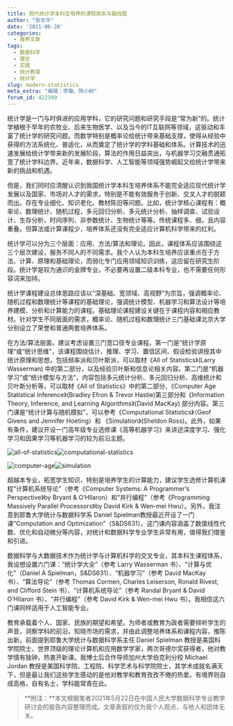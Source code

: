 ```yaml
---
title: 现代统计学本科生培养的课程体系与路线图
author: "张志华"
date: '2021-06-28'
categories:
  - 推荐文章
tags:
  - 数据科学
  - 理论
  - 实践
  - 统计教育
  - 统计学
slug: modern-statistics
meta_extra: "编辑：李璇、陈小树"
forum_id: 422399
---
```


统计学是一门与时俱进的应用学科，它的研究问题和研究手段是“常为新”的。统计学植根于早年的农牧业、后来生物医学、以及当今的IT互联网等领域，这驱动和丰富了统计学的研究问题。而数学特别是概率论给统计带来基础支撑，使得从经验中获得的方法系统化、普适化，从而奠定了统计学的学科基础和体系。计算技术的迅速发展给统计学带来新的发展阶段，算法的作用日益突出，与机器学习交融贯通拓宽了统计学科边界。近年来，数据科学、人工智能等领域强势崛起又给统计学带来新的挑战和机遇。

但是，我们同时应清醒认识到我国统计学本科生培养体系不能完全适应现代统计学发展以及国家、市场对人才的需求，特别是不能有效服务于创新、交叉人才的脱颖而出。存在专业细化、知识老化、教材陈旧等问题。比如，统计学核心课程有：概率论、数理统计、随机过程，多元回归分析、多元统计分析、抽样调查、试验设计、生存分析、时间序列、非参数统计、生物统计等等。传统课程多、细，且内容重叠。但算法或计算课程少，培养体系还没有完全适应计算机科学带来的红利。

统计学可以分为三个层面：应用、方法/算法和理论。因此，课程体系应该围绕这三个层次建设，服务不同人的不同需求。我个人认为本科生培养应该重点在于方法、计算、原理和基础理论，而弱化专门应用领域知识训练，这应留在研究生阶段。统计学是较为通识的金牌专业，不必要再设置二级本科专业，也不需要任何形容词来加持。

统计学课程建设总体思路应该以“深基础、宽领域、高视野”为宗旨，强调概率论、随机过程和数理统计等课程的基础理论，强调统计模型、机器学习和算法设计等培养建模、分析和计算能力的课程。基础理论课程建设关键在于课程内容和相应教材。针对学生不同层面的需求，概率论、随机过程和数理统计三门基础课北京大学分别设立了荣誉和普通两套培养体系。

在方法/算法层面，建议考虑设置三门宽口径专业课程。第一门是“统计学原理“或“统计思维”，该课程围绕估计、推理、学习、置信区间、假设检验讲授其中统计原理和思想，包括频率派和贝叶斯派，可以取材《All of Statistics》(Larry Wasserman) 中的第二部分，以及经验贝叶斯和信息论相关内容。第二门是“机器学习”或“统计模型与方法”，内容包括多元统计分析、多元回归分析、高维统计和贝叶斯分析等，可以取材《All of Statistics》中的第二部分、《Computer Age Statistical Inference》(Bradley Efron & Trevor Hastie)第三部分和《Information Theory, Inference, and Learning Algorithms》(David MacKay) 部分内容。第三门课是“统计计算与随机模拟”，可以参考《Computational Statistics》（Geof Givens and Jennifer  Hoeting）和 《Simulation》(Sheldon Ross)。此外，如果有条件，建议开设一门高年级专业选修课《高等机器学习》来讲述深度学习、强化学习和因果学习等机器学习的较为前沿主题。

![all-of-statistics](https://user-images.githubusercontent.com/18381242/126542756-3b5b48dd-7e0e-4501-b757-e46d86ea25a1.jpg)![computational-statistics](https://user-images.githubusercontent.com/18381242/126542763-f34696be-3953-4147-8a50-4d2fdc4dc5e5.jpg)

![computer-age](https://user-images.githubusercontent.com/18381242/126542808-16ea4bdc-a923-4fca-ba75-6a4783971665.jpg)![simulation](https://user-images.githubusercontent.com/18381242/126542810-dac217fc-7a51-44f2-bed7-dab74d477159.jpg)

超越本专业，拓宽学生知识，特别是培养学生的计算能力，建议学生选修计算机课程“计算机系统导论”（参考《Computer Systems: A Programmer’s Perspective》by Bryant & O’Hllaron）和“并行编程”（参考《Programming Massively Parallel Processors》by David Kirk & Wen-mei Hwu）。另外，我注意到耶鲁大学统计与数据科学系 Daniel Spielman教授最近开设了一门课“Computation and Optimization”（S&DS631）。这门课内容涵盖了数值线性代数、优化和自动微分等内容，对统计和数据科学专业学生非常有用，值得我们借鉴和引进。

数据科学与大数据技术作为统计学与计算机科学的交叉专业，其本科生课程体系，我设想设置六门课：“统计学大全”（参考 Larry Wasserman 书）、“计算与优化”（Daniel A Spielman，S&DS631）、“机器学习”（参考 David MacKay 书）、“算法导论”（参考 Thomas Cormen, Charles Leiserson, Ronald Rivest, and Clifford Stein 书）、“计算机系统导论”（参考 Randal Bryant & David O’Hllaron 书）、“并行编程”（参考 David Kirk & Wen-mei Hwu 书）。我相信这六门课同样适用于人工智能专业。

教育承载着个人、国家、民族的期望和希望。为师者或教育为政者需要倾听学生的声音，洞察学科的前沿，知晓市场的需求，并由此调整培养体系和课程内容，推陈出新。前面提到耶鲁大学统计与数据科学系主任 Daniel Spielman 教授是美国科学院院士、世界顶级的理论计算机和应用数学学家，两次哥德尔奖获得者，他对教学情有独钟，热衷开新课。我博士后合作导师加州大学伯克利分校 Michael Jordan 教授是美国科学院、工程院、科学艺术与科学院院士，其学术成就名满天下，但是最让我们这些学生感动的是他对教学和教育孜孜不倦的热爱。有境界则自成高格，自有名士，学科能常青在此。

> **附注：**本文根据笔者2021年5月22日在中国人民大学数据科学专业教学研讨会的报告内容整理而成。文章表叙的仅为我个人观点，与他人和团体无关。
